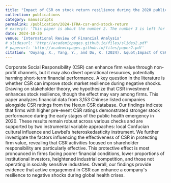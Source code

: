 ```yaml
---
title: "Impact of CSR on stock return resilience during the 2020 public health emergency: Evidence from the Chinese financial market"
collection: publications
category: manuscripts
permalink: /publication/2024-IFRA-csr-and-stock-return
# excerpt: 'This paper is about the number 2. The number 3 is left for future work.'
date: 2024-10-20
venue: 'International Review of Financial Analysis'
# slidesurl: 'http://academicpages.github.io/files/slides2.pdf'
# paperurl: 'http://academicpages.github.io/files/paper2.pdf'
citation: 'Ouyang, X., Yang, Y., and Du, K. (2024). &quot;Impact of CSR on stock return resilience during the 2020 public health emergency: Evidence from the Chinese financial market.&quot; <i>International Review of Financial Analysis</i>, 103702.'
---
```


 Corporate Social Responsibility (CSR) can enhance firm value through non-profit channels, but it may also divert operational resources, potentially harming short-term financial performance. A key question in the literature is whether CSR can improve stock market resilience during negative shocks. Drawing on stakeholder theory, we hypothesize that CSR investment enhances stock resilience, though the effect may vary among firms. This paper analyzes financial data from 3,153 Chinese listed companies alongside CSR ratings from the Hexun CSR database. Our findings indicate that firms with higher pre-event CSR ratings demonstrated stronger stock performance during the early stages of the public health emergency in 2020. These results remain robust across various checks and are supported by two instrumental variable approaches: local Confucian cultural influence and Lewbel’s heteroskedasticity instrument. We further investigate the factors influencing the effectiveness of CSR in protecting firm value, revealing that CSR activities focused on shareholder responsibility are particularly effective. This protective effect is most pronounced in firms facing poorer financial conditions, lower proportions of institutional investors, heightened industrial competition, and those not operating in socially sensitive industries. Overall, our findings provide evidence that active engagement in CSR can enhance a company's resilience to negative shocks during global health crises.